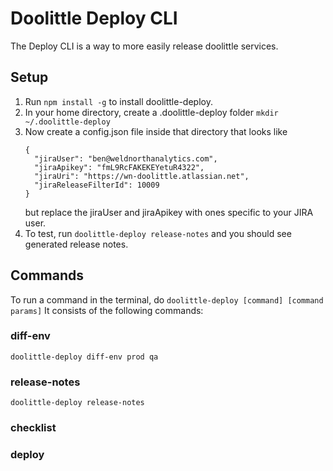 # Doolittle Deploy CLI
The Deploy CLI is a way to more easily release doolittle services. 

## Setup

1. Run `npm install -g` to install doolittle-deploy.
1. In your home directory, create a .doolittle-deploy folder `mkdir ~/.doolittle-deploy`
1. Now create a config.json file inside that directory that looks like
    ```
    {
      "jiraUser": "ben@weldnorthanalytics.com",
      "jiraApikey": "fmL9RcFAKEKEYetuR4322",
      "jiraUri": "https://wn-doolittle.atlassian.net",
      "jiraReleaseFilterId": 10009
    }
    ```
    but replace the jiraUser and jiraApikey with ones specific to your JIRA user.
1. To test, run `doolittle-deploy release-notes` and you should see generated release notes.


## Commands
To run a command in the terminal, do `doolittle-deploy [command] [command params]`
It consists of the following commands:

### diff-env
```
doolittle-deploy diff-env prod qa
```

### release-notes
```
doolittle-deploy release-notes
```

### checklist

### deploy
